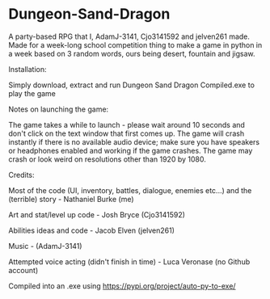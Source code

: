 # Dungeon-Sand-Dragon

A party-based RPG that I, AdamJ-3141, Cjo3141592 and jelven261 made.
Made for a week-long school competition thing to make a game in python in a week based on 3 random words, ours being desert, fountain and jigsaw.

Installation:

Simply download, extract and run Dungeon Sand Dragon Compiled.exe to play the game

Notes on launching the game:

The game takes a while to launch - please wait around 10 seconds and don't click on the text window that first comes up.
The game will crash instantly if there is no available audio device; make sure you have speakers or headphones enabled and working if the game crashes.
The game may crash or look weird on resolutions other than 1920 by 1080.

Credits:

Most of the code (UI, inventory, battles, dialogue, enemies etc...) and the (terrible) story - Nathaniel Burke (me)

Art and stat/level up code - Josh Bryce (Cjo3141592)

Abilities ideas and code - Jacob Elven (jelven261)

Music - (AdamJ-3141)

Attempted voice acting (didn't finish in time) - Luca Veronase (no Github account)

Compiled into an .exe using https://pypi.org/project/auto-py-to-exe/
